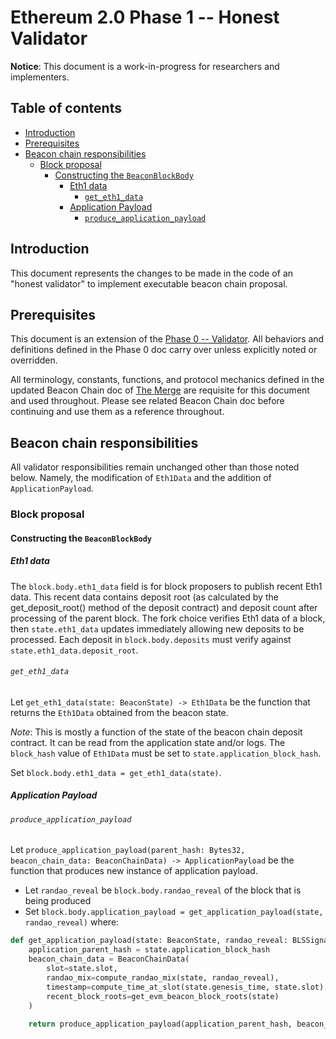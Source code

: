 # Ethereum 2.0 Phase 1 -- Honest Validator

**Notice**: This document is a work-in-progress for researchers and implementers.

## Table of contents

<!-- TOC -->
<!-- START doctoc generated TOC please keep comment here to allow auto update -->
<!-- DON'T EDIT THIS SECTION, INSTEAD RE-RUN doctoc TO UPDATE -->

- [Introduction](#introduction)
- [Prerequisites](#prerequisites)
- [Beacon chain responsibilities](#beacon-chain-responsibilities)
  - [Block proposal](#block-proposal)
    - [Constructing the `BeaconBlockBody`](#constructing-the-beaconblockbody)
      - [Eth1 data](#eth1-data)
        - [`get_eth1_data`](#get_eth1_data)
      - [Application Payload](#application-payload)
        - [`produce_application_payload`](#produce_application_payload)

<!-- END doctoc generated TOC please keep comment here to allow auto update -->
<!-- /TOC -->

## Introduction

This document represents the changes to be made in the code of an "honest validator" to implement executable beacon chain proposal.

## Prerequisites

This document is an extension of the [Phase 0 -- Validator](../phase0/validator.md). All behaviors and definitions defined in the Phase 0 doc carry over unless explicitly noted or overridden.

All terminology, constants, functions, and protocol mechanics defined in the updated Beacon Chain doc of [The Merge](./beacon-chain.md) are requisite for this document and used throughout. Please see related Beacon Chain doc before continuing and use them as a reference throughout.

## Beacon chain responsibilities

All validator responsibilities remain unchanged other than those noted below. Namely, the modification of `Eth1Data` and the addition of `ApplicationPayload`.

### Block proposal

#### Constructing the `BeaconBlockBody`

##### Eth1 data

The `block.body.eth1_data` field is for block proposers to publish recent Eth1 data. This recent data contains deposit root (as calculated by the get_deposit_root() method of the deposit contract) and deposit count after processing of the parent block. The fork choice verifies Eth1 data of a block, then `state.eth1_data` updates immediately allowing new deposits to be processed. Each deposit in `block.body.deposits` must verify against `state.eth1_data.deposit_root`.

###### `get_eth1_data`

Let `get_eth1_data(state: BeaconState) -> Eth1Data` be the function that returns the `Eth1Data` obtained from the beacon state.

*Note*: This is mostly a function of the state of the beacon chain deposit contract. It can be read from the application state and/or logs. The `block_hash` value of `Eth1Data` must be set to `state.application_block_hash`.

Set `block.body.eth1_data = get_eth1_data(state)`.


##### Application Payload

###### `produce_application_payload`

Let `produce_application_payload(parent_hash: Bytes32, beacon_chain_data: BeaconChainData) -> ApplicationPayload` be the function that produces new instance of application payload.


* Let `randao_reveal` be `block.body.randao_reveal` of the block that is being produced
* Set `block.body.application_payload = get_application_payload(state, randao_reveal)` where:

```python
def get_application_payload(state: BeaconState, randao_reveal: BLSSignature) -> ApplicationPayload:   
    application_parent_hash = state.application_block_hash
    beacon_chain_data = BeaconChainData(
        slot=state.slot,
        randao_mix=compute_randao_mix(state, randao_reveal),
        timestamp=compute_time_at_slot(state.genesis_time, state.slot),
        recent_block_roots=get_evm_beacon_block_roots(state) 
    )
    
    return produce_application_payload(application_parent_hash, beacon_chain_data)
```

